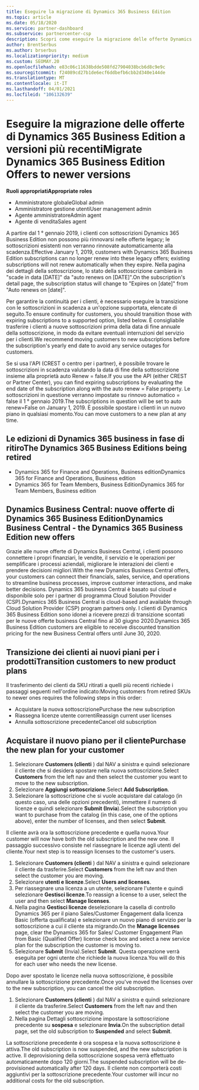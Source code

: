 ```yaml
---
title: Eseguire la migrazione di Dynamics 365 Business Edition
ms.topic: article
ms.date: 05/18/2020
ms.service: partner-dashboard
ms.subservice: partnercenter-csp
description: Scopri come eseguire la migrazione delle offerte Dynamics 365 Business Edition qualificate a versioni più recenti prima della scadenza.
author: BrentSerbus
ms.author: brserbus
ms.localizationpriority: medium
ms.custom: SEOMAY.20
ms.openlocfilehash: e83c06c11638bdde508fd27904038bcb6d8c9e9c
ms.sourcegitcommit: f24089cd27b1de6ecf6ddbefb6cbb2d340e144de
ms.translationtype: MT
ms.contentlocale: it-IT
ms.lasthandoff: 04/01/2021
ms.locfileid: "106132639"
---
```

# <a name="migrate-dynamics-365-business-edition-offers-to-newer-versions"></a><span data-ttu-id="d6b26-103">Eseguire la migrazione delle offerte di Dynamics 365 Business Edition a versioni più recenti</span><span class="sxs-lookup"><span data-stu-id="d6b26-103">Migrate Dynamics 365 Business Edition Offers to newer versions</span></span>

<span data-ttu-id="d6b26-104">**Ruoli appropriati**</span><span class="sxs-lookup"><span data-stu-id="d6b26-104">**Appropriate roles**</span></span>

- <span data-ttu-id="d6b26-105">Amministratore globale</span><span class="sxs-lookup"><span data-stu-id="d6b26-105">Global admin</span></span>
- <span data-ttu-id="d6b26-106">Amministratore gestione utenti</span><span class="sxs-lookup"><span data-stu-id="d6b26-106">User management admin</span></span>
- <span data-ttu-id="d6b26-107">Agente amministratore</span><span class="sxs-lookup"><span data-stu-id="d6b26-107">Admin agent</span></span>
- <span data-ttu-id="d6b26-108">Agente di vendita</span><span class="sxs-lookup"><span data-stu-id="d6b26-108">Sales agent</span></span>

<span data-ttu-id="d6b26-109">A partire dal 1 ° gennaio 2019, i clienti con sottoscrizioni Dynamics 365 Business Edition non possono più rinnovarsi nelle offerte legacy; le sottoscrizioni esistenti non verranno rinnovate automaticamente alla scadenza.</span><span class="sxs-lookup"><span data-stu-id="d6b26-109">Effective January 1, 2019, customers with Dynamics 365 Business Edition subscriptions can no longer renew into these legacy offers; existing subscriptions will not renew automatically when they expire.</span></span> <span data-ttu-id="d6b26-110">Nella pagina dei dettagli della sottoscrizione, lo stato della sottoscrizione cambierà in "scade in data [DATE]" da "auto renews on [DATE]".</span><span class="sxs-lookup"><span data-stu-id="d6b26-110">On the subscription's detail page, the subscription status will change to "Expires on [date]" from "Auto renews on [date]".</span></span>

<span data-ttu-id="d6b26-111">Per garantire la continuità per i clienti, è necessario eseguire la transizione con le sottoscrizioni in scadenza a un'opzione supportata, elencate di seguito.</span><span class="sxs-lookup"><span data-stu-id="d6b26-111">To ensure continuity for customers, you should transition those with expiring subscriptions to a supported option, listed below.</span></span> <span data-ttu-id="d6b26-112">È consigliabile trasferire i clienti a nuove sottoscrizioni prima della data di fine annuale della sottoscrizione, in modo da evitare eventuali interruzioni del servizio per i clienti.</span><span class="sxs-lookup"><span data-stu-id="d6b26-112">We recommend moving customers to new subscriptions before the subscription's yearly end date to avoid any service outages for customers.</span></span>

<span data-ttu-id="d6b26-113">Se si usa l'API (CREST o centro per i partner), è possibile trovare le sottoscrizioni in scadenza valutando la data di fine della sottoscrizione insieme alla proprietà auto Renew = false.</span><span class="sxs-lookup"><span data-stu-id="d6b26-113">If you use the API (either CREST or Partner Center), you can find expiring subscriptions by evaluating the end date of the subscription along with the auto renew = False property.</span></span> <span data-ttu-id="d6b26-114">Le sottoscrizioni in questione verranno impostate su rinnovo automatico = false il 1 ° gennaio 2019.</span><span class="sxs-lookup"><span data-stu-id="d6b26-114">The subscriptions in question will be set to auto renew=False on January 1, 2019.</span></span> <span data-ttu-id="d6b26-115">È possibile spostare i clienti in un nuovo piano in qualsiasi momento.</span><span class="sxs-lookup"><span data-stu-id="d6b26-115">You can move customers to a new plan at any time.</span></span> 

## <a name="the-dynamics-365-business-editions-being-retired"></a><span data-ttu-id="d6b26-116">Le edizioni di Dynamics 365 business in fase di ritiro</span><span class="sxs-lookup"><span data-stu-id="d6b26-116">The Dynamics 365 Business Editions being retired</span></span>

- <span data-ttu-id="d6b26-117">Dynamics 365 for Finance and Operations, Business edition</span><span class="sxs-lookup"><span data-stu-id="d6b26-117">Dynamics 365 for Finance and Operations, Business edition</span></span>
- <span data-ttu-id="d6b26-118">Dynamics 365 for Team Members, Business Edition</span><span class="sxs-lookup"><span data-stu-id="d6b26-118">Dynamics 365 for Team Members, Business edition</span></span>

## <a name="dynamics-business-central---the-dynamics-365-business-edition-new-offers"></a><span data-ttu-id="d6b26-119">Dynamics Business Central: nuove offerte di Dynamics 365 Business Edition</span><span class="sxs-lookup"><span data-stu-id="d6b26-119">Dynamics Business Central - the Dynamics 365 Business Edition new offers</span></span>

<span data-ttu-id="d6b26-120">Grazie alle nuove offerte di Dynamics Business Central, i clienti possono connettere i propri finanziari, le vendite, il servizio e le operazioni per semplificare i processi aziendali, migliorare le interazioni dei clienti e prendere decisioni migliori.</span><span class="sxs-lookup"><span data-stu-id="d6b26-120">With the new Dynamics Business Central offers, your customers can connect their financials, sales, service, and operations to streamline business processes, improve customer interactions, and make better decisions.</span></span> <span data-ttu-id="d6b26-121">Dynamics 365 business Central è basato sul cloud e disponibile solo per i partner di programma Cloud Solution Provider (CSP).</span><span class="sxs-lookup"><span data-stu-id="d6b26-121">Dynamics 365 Business Central is cloud-based and available through Cloud Solution Provider (CSP) program partners only.</span></span>
<span data-ttu-id="d6b26-122">I clienti di Dynamics 365 Business Edition sono idonei a ricevere prezzi di transizione scontati per le nuove offerte business Central fino al 30 giugno 2020.</span><span class="sxs-lookup"><span data-stu-id="d6b26-122">Dynamics 365 Business Edition customers are eligible to receive discounted transition pricing for the new Business Central offers until June 30, 2020.</span></span>

## <a name="transition-customers-to-new-product-plans"></a><span data-ttu-id="d6b26-123">Transizione dei clienti ai nuovi piani per i prodotti</span><span class="sxs-lookup"><span data-stu-id="d6b26-123">Transition customers to new product plans</span></span>

 <span data-ttu-id="d6b26-124">Il trasferimento dei clienti da SKU ritirati a quelli più recenti richiede i passaggi seguenti nell'ordine indicato:</span><span class="sxs-lookup"><span data-stu-id="d6b26-124">Moving customers from retired SKUs to newer ones requires the following steps in this order:</span></span>

- <span data-ttu-id="d6b26-125">Acquistare la nuova sottoscrizione</span><span class="sxs-lookup"><span data-stu-id="d6b26-125">Purchase the new subscription</span></span>
- <span data-ttu-id="d6b26-126">Riassegna licenze utente correnti</span><span class="sxs-lookup"><span data-stu-id="d6b26-126">Reassign current user licenses</span></span>
- <span data-ttu-id="d6b26-127">Annulla sottoscrizione precedente</span><span class="sxs-lookup"><span data-stu-id="d6b26-127">Cancel old subscription</span></span>

## <a name="purchase-the-new-plan-for-your-customer"></a><span data-ttu-id="d6b26-128">Acquistare il nuovo piano per il cliente</span><span class="sxs-lookup"><span data-stu-id="d6b26-128">Purchase the new plan for your customer</span></span>

1. <span data-ttu-id="d6b26-129">Selezionare **Customers (clienti** ) dal NAV a sinistra e quindi selezionare il cliente che si desidera spostare nella nuova sottoscrizione.</span><span class="sxs-lookup"><span data-stu-id="d6b26-129">Select **Customers** from the left nav and then select the customer you want to move to the new subscription.</span></span>
2. <span data-ttu-id="d6b26-130">Selezionare **Aggiungi sottoscrizione**.</span><span class="sxs-lookup"><span data-stu-id="d6b26-130">Select **Add Subscription**.</span></span>
3. <span data-ttu-id="d6b26-131">Selezionare la sottoscrizione che si vuole acquistare dal catalogo (in questo caso, una delle opzioni precedenti), immettere il numero di licenze e quindi selezionare **Submit (Invia**).</span><span class="sxs-lookup"><span data-stu-id="d6b26-131">Select the subscription you want to purchase from the catalog (in this case, one of the options above), enter the number of licenses, and then select **Submit**.</span></span> 

<span data-ttu-id="d6b26-132">Il cliente avrà ora la sottoscrizione precedente e quella nuova.</span><span class="sxs-lookup"><span data-stu-id="d6b26-132">Your customer will now have both the old subscription and the new one.</span></span> <span data-ttu-id="d6b26-133">Il passaggio successivo consiste nel riassegnare le licenze agli utenti del cliente.</span><span class="sxs-lookup"><span data-stu-id="d6b26-133">Your next step is to reassign licenses to the customer's users.</span></span>

1. <span data-ttu-id="d6b26-134">Selezionare **Customers (clienti** ) dal NAV a sinistra e quindi selezionare il cliente da trasferire.</span><span class="sxs-lookup"><span data-stu-id="d6b26-134">Select **Customers** from the left nav and then select the customer you are moving.</span></span>
2. <span data-ttu-id="d6b26-135">Selezionare **utenti e licenze**.</span><span class="sxs-lookup"><span data-stu-id="d6b26-135">Select **Users and licenses**.</span></span>
3. <span data-ttu-id="d6b26-136">Per riassegnare una licenza a un utente, selezionare l'utente e quindi selezionare **Gestisci licenze**.</span><span class="sxs-lookup"><span data-stu-id="d6b26-136">To reassign a license to a user, select the user and then select **Manage licenses**.</span></span> 
4. <span data-ttu-id="d6b26-137">Nella pagina **Gestisci licenze** deselezionare la casella di controllo Dynamics 365 per il piano Sales/Customer Engagement dalla licenza Basic (offerta qualificata) e selezionare un nuovo piano di servizio per la sottoscrizione a cui il cliente sta migrando.</span><span class="sxs-lookup"><span data-stu-id="d6b26-137">On the **Manage licenses** page, clear the Dynamics 365 for Sales/ Customer Engagement Plan from Basic (Qualified Offer) license check box and select a new service plan for the subscription the customer is moving to.</span></span> 
5. <span data-ttu-id="d6b26-138">Selezionare **Submit** (Invia).</span><span class="sxs-lookup"><span data-stu-id="d6b26-138">Select **Submit**.</span></span> <span data-ttu-id="d6b26-139">Questa operazione verrà eseguita per ogni utente che richiede la nuova licenza.</span><span class="sxs-lookup"><span data-stu-id="d6b26-139">You will do this for each user who needs the new license.</span></span> 

<span data-ttu-id="d6b26-140">Dopo aver spostato le licenze nella nuova sottoscrizione, è possibile annullare la sottoscrizione precedente.</span><span class="sxs-lookup"><span data-stu-id="d6b26-140">Once you've moved the licenses over to the new subscription, you can cancel the old subscription.</span></span> 

1. <span data-ttu-id="d6b26-141">Selezionare **Customers (clienti** ) dal NAV a sinistra e quindi selezionare il cliente da trasferire.</span><span class="sxs-lookup"><span data-stu-id="d6b26-141">Select **Customers** from the left nav and then select the customer you are moving.</span></span>
2. <span data-ttu-id="d6b26-142">Nella pagina Dettagli sottoscrizione impostare la sottoscrizione precedente su **sospesa** e selezionare **Invia**.</span><span class="sxs-lookup"><span data-stu-id="d6b26-142">On the subscription detail page, set the old subscription to **Suspended** and select **Submit**.</span></span>

<span data-ttu-id="d6b26-143">La sottoscrizione precedente è ora sospesa e la nuova sottoscrizione è attiva.</span><span class="sxs-lookup"><span data-stu-id="d6b26-143">The old subscription is now suspended, and the new subscription is active.</span></span> <span data-ttu-id="d6b26-144">Il deprovisioning della sottoscrizione sospesa verrà effettuato automaticamente dopo 120 giorni.</span><span class="sxs-lookup"><span data-stu-id="d6b26-144">The suspended subscription will be de-provisioned automatically after 120 days.</span></span> <span data-ttu-id="d6b26-145">Il cliente non comporterà costi aggiuntivi per la sottoscrizione precedente.</span><span class="sxs-lookup"><span data-stu-id="d6b26-145">Your customer will incur no additional costs for the old subscription.</span></span>
